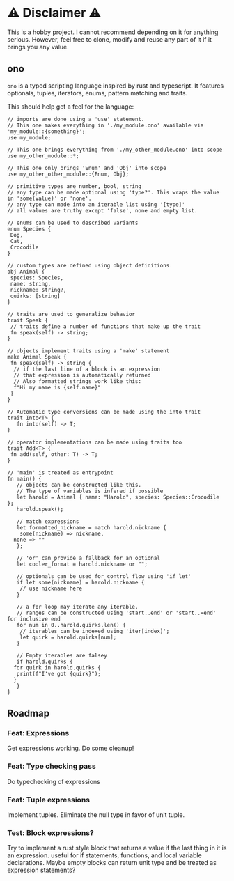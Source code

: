 # ⚠️ Disclaimer ⚠️

This is a hobby project. I cannot recommend depending on it for anything serious.
However, feel free to clone, modify and reuse any part of it if it brings you any value.

## ono

`ono` is a typed scripting language inspired by rust and typescript.
It features optionals, tuples, iterators, enums, pattern matching and traits.

This should help get a feel for the language:

```ono
// imports are done using a 'use' statement. 
// This one makes everything in './my_module.ono' available via 'my_module::{something}';
use my_module;

// This one brings everything from './my_other_module.ono' into scope
use my_other_module::*;

// This one only brings 'Enum' and 'Obj' into scope
use my_other_other_module::{Enum, Obj};

// primitive types are number, bool, string
// any type can be made optional using 'type?'. This wraps the value in 'some(value)' or 'none'.
// any type can made into an iterable list using '[type]'
// all values are truthy except 'false', none and empty list.

// enums can be used to described variants
enum Species {
 Dog,
 Cat,
 Crocodile
}

// custom types are defined using object definitions
obj Animal {
 species: Species,
 name: string,
 nickname: string?,
 quirks: [string]
}

// traits are used to generalize behavior
trait Speak {
 // traits define a number of functions that make up the trait
 fn speak(self) -> string;
}

// objects implement traits using a 'make' statement
make Animal Speak {
 fn speak(self) -> string {
  // if the last line of a block is an expression
  // that expression is automatically returned
  // Also formatted strings work like this:
  f"Hi my name is {self.name}"
 }
}

// Automatic type conversions can be made using the into trait
trait Into<T> {
   fn into(self) -> T;
}

// operator implementations can be made using traits too
trait Add<T> {
 fn add(self, other: T) -> T;
}

// 'main' is treated as entrypoint 
fn main() {
   // objects can be constructed like this.
   // The type of variables is infered if possible
   let harold = Animal { name: "Harold", species: Species::Crocodile };
   harold.speak();

   // match expressions 
   let formatted_nickname = match harold.nickname {
    some(nickname) => nickname,
  none => ""
   };

   // 'or' can provide a fallback for an optional
   let cooler_format = harold.nickname or "";

   // optionals can be used for control flow using 'if let'
   if let some(nickname) = harold.nickname {
    // use nickname here
   }
   
   // a for loop may iterate any iterable. 
   // ranges can be constructed using 'start..end' or 'start..=end' for inclusive end
   for num in 0..harold.quirks.len() {
    // iterables can be indexed using 'iter[index]';
    let quirk = harold.quirks[num];
   }

   // Empty iterables are falsey
   if harold.quirks {
  for quirk in harold.quirks {
   print(f"I've got {quirk}");
  }
   }
}
```

## Roadmap

### Feat: Expressions

Get expressions working. Do some cleanup!

### Feat: Type checking pass

Do typechecking of expressions

### Feat: Tuple expressions

Implement tuples. Eliminate the null type in favor of unit tuple.

### Test: Block expressions?

Try to implement a rust style block that returns a value if the last thing in it is an expression.
useful for if statements, functions, and local variable declarations.
Maybe empty blocks can return unit type and be treated as expression statements?

